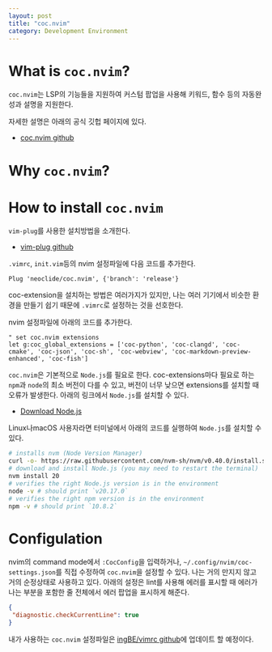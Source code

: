 ```yaml
---
layout: post
title: "coc.nvim"
category: Development Environment
---
```


# What is `coc.nvim`?

`coc.nvim`는 LSP의 기능들을 지원하여 커스텀 팝업을 사용해 키워드, 함수 등의 자동완성과 설명을 지원한다.

자세한 설명은 아래의 공식 깃헙 페이지에 있다.

- [coc.nvim github](https://github.com/neoclide/coc.nvim)

# Why `coc.nvim`?



# How to install `coc.nvim`

`vim-plug`를 사용한 설치방법을 소개한다.  

- [vim-plug github](https://github.com/junegunn/vim-plug)

`.vimrc`, `init.vim`등의 nvim 설정파일에 다음 코드를 추가한다.

```vim
Plug 'neoclide/coc.nvim', {'branch': 'release'}
```

coc-extension을 설치하는 방법은 여러가지가 있지만, 나는 여러 기기에서 비슷한 환경을 만들기 쉽기 때문에 `.vimrc`로 설정하는 것을 선호한다.

nvim 설정파일에 아래의 코드를 추가한다.

```vim
" set coc.nvim extensions
let g:coc_global_extensions = ['coc-python', 'coc-clangd', 'coc-cmake', 'coc-json', 'coc-sh', 'coc-webview', 'coc-markdown-preview-enhanced', 'coc-fish']
```

`coc.nvim`은 기본적으로 `Node.js`를 필요로 한다.
coc-extensions마다 필요로 하는 `npm`과 `node`의 최소 버전이 다를 수 있고, 버전이 너무 낮으면 extensions를 설치할 때 오류가 발생한다.
아래의 링크에서 `Node.js`를 설치할 수 있다.

- [Download Node.js](https://nodejs.org/en/download/package-manager)

Linux나macOS 사용자라면 터미널에서 아래의 코드를 실행하여 `Node.js`를 설치할 수 있다.

```bash
# installs nvm (Node Version Manager)
curl -o- https://raw.githubusercontent.com/nvm-sh/nvm/v0.40.0/install.sh | bash
# download and install Node.js (you may need to restart the terminal)
nvm install 20
# verifies the right Node.js version is in the environment
node -v # should print `v20.17.0`
# verifies the right npm version is in the environment
npm -v # should print `10.8.2`
```


# Configulation

nvim의 command mode에서 `:CocConfig`을 입력하거나, `~/.config/nvim/coc-settings.json`를 직접 수정하여 `coc.nvim`을 설정할 수 있다. 
나는 거의 만지지 않고 거의 순정상태로 사용하고 있다.
아래의 설정은 lint를 사용해 에러를 표시할 때 에러가 나는 부분을 포함한 줄 전체에서 에러 팝업을 표시하게 해준다.

```json
{
 "diagnostic.checkCurrentLine": true
}
```

내가 사용하는 `coc.nvim` 설정파일은 [ingBE/vimrc github](https://github.com/ingBE/vimrc/blob/main/config/nvim/coc-settings.json)에 업데이트 할 예정이다.

